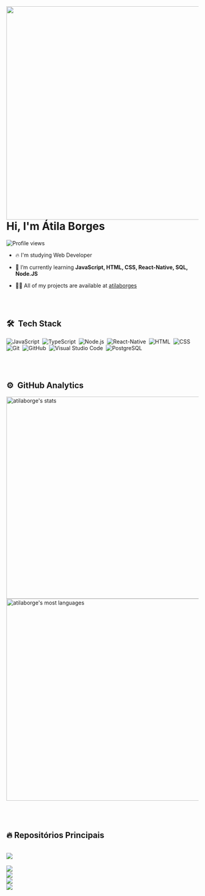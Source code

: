 <img align="right" height="560em" src="https://raw.githubusercontent.com/gist/atilaborges/ef164109f31756525b270b6ffe4f5389/raw/04958f53d6ff043c41ac73e7e99a2f346a1a22ec/githubcard.svg"/>
<h1 align="left">Hi, I'm Átila Borges</h1>
<p align="left"> <img src="https://komarev.com/ghpvc/?username=atilaborges&color=yellow" alt="Profile views" /> </p>

- 🔥 I'm studying Web Developer

- 🔭 I’m currently learning **JavaScript, HTML, CSS, React-Native, SQL, Node.JS**

- 👨‍💻 All of my projects are available at [atilaborges](https://github.com/atilaborges?tab=repositories)

<br><br>

## 🛠 &nbsp;Tech Stack

![JavaScript](https://img.shields.io/badge/-JavaScript-05122A?style=flat&logo=javascript)&nbsp;
![TypeScript](https://img.shields.io/badge/TypeScript-05122A?style=flat&logo=typescript)&nbsp;
![Node.js](https://img.shields.io/badge/-Node.js-05122A?style=flat&logo=node.js)&nbsp;
![React-Native](https://img.shields.io/badge/React_Native-05122A?style=flat&logo=react-native)&nbsp;
![HTML](https://img.shields.io/badge/-HTML-05122A?style=flat&logo=HTML5)&nbsp;
![CSS](https://img.shields.io/badge/-CSS-05122A?style=flat&logo=CSS3&logoColor=1572B6)&nbsp;
![Git](https://img.shields.io/badge/-Git-05122A?style=flat&logo=git)&nbsp;
![GitHub](https://img.shields.io/badge/-GitHub-05122A?style=flat&logo=github)&nbsp;
![Visual Studio Code](https://img.shields.io/badge/-Visual%20Studio%20Code-05122A?style=flat&logo=visual-studio-code&logoColor=007ACC)&nbsp;
![PostgreSQL](https://img.shields.io/badge/-PostgreSQL-05122A?style=flat&logo=postgresql)&nbsp;


<br><br>

## ⚙️ &nbsp;GitHub Analytics

<p align="left">
<img width="530em" src="https://github-readme-stats.vercel.app/api?username=atilaborges&show_icons=true&theme=vision-friendly-dark" alt="atilaborge's stats"/>
<img width="530em" src="https://github-readme-stats.vercel.app/api/top-langs/?username=atilaborges&layout=compact&theme=vision-friendly-dark" alt="atilaborge's most languages"/>
</p>

<br><br>
## 🔥 Repositórios Principais
<br>
<a href="https://github.com/atilaborges/ignite-Lab-Rockethelp">
  <img align="center" src="https://github-readme-stats.vercel.app/api/pin/?username=atilaborges&repo=mata_mosquito&theme=vision-friendly-dark" />
</a>
<br>
<br>
<a href="https://github.com/atilaborges/mata_mosquito">
  <img align="center" src="https://github-readme-stats.vercel.app/api/pin/?username=atilaborges&repo=mata_mosquito&theme=vision-friendly-dark" />
</a>
<br>
<a href="https://github.com/atilaborges/Finans">
  <img align="center" src="https://github-readme-stats.vercel.app/api/pin/?username=atilaborges&repo=Finans&theme=vision-friendly-dark" />
</a>
<br>
<a href="https://github.com/atilaborges/Spotify">
  <img align="center" src="https://github-readme-stats.vercel.app/api/pin/?username=atilaborges&repo=Spotify&theme=vision-friendly-dark" />
</a>
<br>
<a href="https://github.com/atilaborges/DsmoviePro">
  <img align="center" src="https://github-readme-stats.vercel.app/api/pin/?username=atilaborges&repo=DsmoviePro&theme=vision-friendly-dark" />
</a>
<br>

